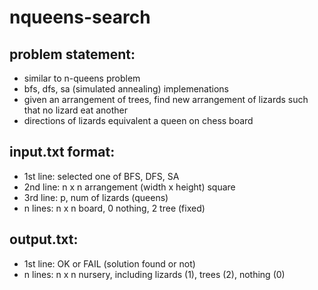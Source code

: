 # nqueens-search

## problem statement:
* similar to n-queens problem
* bfs, dfs, sa (simulated annealing) implemenations
* given an arrangement of trees, find new arrangement of lizards such that no lizard eat another
* directions of lizards equivalent a queen on chess board

## input.txt format:
* 1st line: selected one of BFS, DFS, SA
* 2nd line: n x n arrangement (width x height) square
* 3rd line: p, num of lizards (queens)
* n lines: n x n board, 0 nothing, 2 tree (fixed)

## output.txt:
* 1st line: OK or FAIL (solution found or not)
* n lines: n x n nursery, including lizards (1), trees (2), nothing (0)